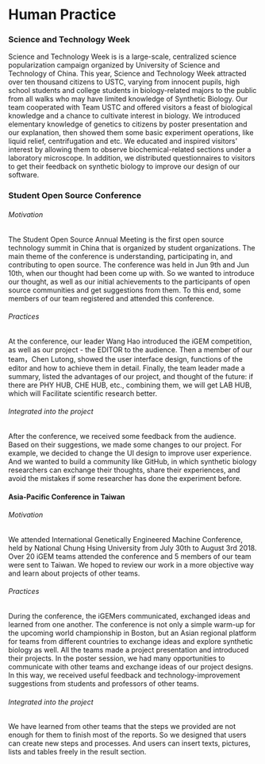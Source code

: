 Human Practice
==============

### Science and Technology Week

Science and Technology Week is is a large-scale, centralized science popularization campaign organized by University of Science and Technology of China. This year, Science and Technology Week attracted over ten thousand citizens to USTC, varying from innocent pupils, high school students and college students in biology-related majors to the public from all walks who may have limited knowledge of Synthetic Biology. Our team cooperated with Team USTC and offered visitors a feast of biological knowledge and a chance to cultivate interest in biology. We introduced elementary knowledge of genetics to citizens by poster presentation and our explanation, then showed them some basic experiment operations, like liquid relief, centrifugation and etc. We educated and inspired visitors\' interest by allowing them to observe biochemical-related sections under a laboratory microscope. In addition,
we distributed questionnaires to visitors to get their feedback on
synthetic biology to improve our design of our software.

### Student Open Source Conference

###### Motivation

The Student Open Source Annual Meeting is the first open source technology summit in China that is organized by student organizations. The main theme of the conference is understanding, participating in, and contributing to open source. The conference was held in Jun 9th and Jun 10th, when our thought had been come up with. So we wanted to introduce our thought, as well as our initial achievements to the participants of open source communities and get suggestions from them. To this end, some members of our team registered and attended this conference.

###### Practices

At the conference, our leader Wang Hao introduced the iGEM competition,  as well as our project - the EDITOR to the audience. Then a member of our team，Chen Lutong, showed the user interface design, functions of the editor and how to achieve them in detail. Finally, the team leader made a summary, listed the advantages of our project, and thought of the future: if there are PHY HUB, CHE HUB, etc., combining them, we will get LAB HUB, which will Facilitate scientific research better.

###### Integrated into the project

After the conference, we received some feedback from the audience. Based on their suggestions, we made some changes to our project. For example, we decided to change the UI design to improve user experience. And we wanted to  build a community like GitHub, in which synthetic biology researchers can exchange their thoughts, share their experiences, and avoid the mistakes if some researcher has done the experiment before.

#### Asia-Pacific Conference in Taiwan

###### Motivation

We attended International Genetically Engineered Machine Conference, held by National Chung Hsing University from July 30th to August 3rd 2018. Over 20 iGEM teams attended the conference and 5 members of our team were sent to Taiwan. We hoped to review our work in a more objective way and learn about projects of other teams.

###### Practices

During the conference, the iGEMers communicated, exchanged ideas and learned from one another. The conference is not only a simple warm-up for the upcoming world championship in Boston, but an Asian regional platform for teams from different countries to exchange ideas and explore synthetic biology as well. All the teams made a project presentation and introduced their projects. In the poster session, we had many opportunities to communicate with other teams and exchange ideas of our project designs. In this way, we received useful feedback and technology-improvement suggestions from students and professors of other teams.

###### Integrated into the project

We have learned from other teams that the steps we provided are not enough for them to finish most of the reports. So we designed that users can create new steps and processes. And users can insert texts, pictures, lists and tables freely in the result section.